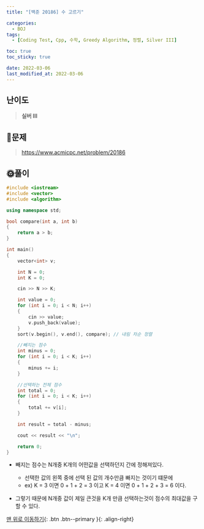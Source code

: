 ```yaml
---
title: "[백준 20186] 수 고르기"

categories:
  - BOJ
tags:
  - [Coding Test, Cpp, 수학, Greedy Algorithm, 정렬, Silver III]

toc: true
toc_sticky: true

date: 2022-03-06
last_modified_at: 2022-03-06
---
```


## 난이도

> **실버 III**

## 📜문제

> <https://www.acmicpc.net/problem/20186>

## 🌞풀이

```c++
#include <iostream>
#include <vector>
#include <algorithm>

using namespace std;

bool compare(int a, int b)
{
	return a > b;
}

int main()
{
	vector<int> v;

	int N = 0;
	int K = 0;

	cin >> N >> K;

	int value = 0;
	for (int i = 0; i < N; i++)
	{
		cin >> value;
		v.push_back(value);
	}
	sort(v.begin(), v.end(), compare); // 내림 차순 정렬

	//빼지는 점수
	int minus = 0;
	for (int i = 0; i < K; i++)
	{
		minus += i;
	}

    //선택하는 전체 점수
	int total = 0;
	for (int i = 0; i < K; i++)
	{
		total += v[i];
	}

	int result = total - minus;

	cout << result << "\n";

	return 0;
}
```

- 빼지는 점수는 N개중 K개의 어떤값을 선택하던지 간에 정해져있다.

  - 선택한 값의 왼쪽 중에 선택 된 값의 개수만큼 빠지는 것이기 떄문에
  - ex) K = 3 이면 0 + 1 + 2 = 3 이고 K = 4 이면 0 + 1 + 2 + 3 = 6 이다.

- 그렇기 때문에 N개중 값이 제일 큰것을 K개 만큼 선택하는것이 점수의 최대값을 구할 수 있다.

[맨 위로 이동하기](#){: .btn .btn--primary }{: .align-right}
